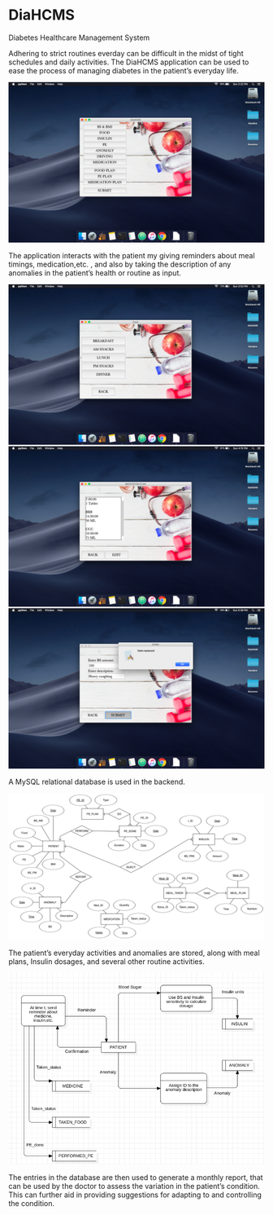 # DiaHCMS
Diabetes Healthcare Management System

Adhering to strict routines everday can be difficult in the midst of tight schedules and daily activities. The DiaHCMS application can be used to ease the process of managing diabetes in the patient’s everyday life. 

![Home](images/1_GUI_Main_page.png "Landing page")

The application interacts with the patient my giving reminders about meal timings, medication,etc. , and also by taking the description of any anomalies in the patient’s health or routine as input. 

![Meals](images/5_FOOD_GUI_Page.png "Meals info update")
![Medication](images/7_Medication_plan.png "Medication plan")
![Anomaly](images/13_Anomaly_update_done.png "Anomaly updation")

A MySQL relational database is used in the backend. 

<kbd><img src="images/ERD.png" /></kbd>

The patient’s everyday activities and anomalies are stored, along with meal plans, Insulin dosages, and several other routine activities. 

<kbd><img src="images/Dataflow.png" /></kbd>

The entries in the database are then used to generate a monthly report, that can be used by the doctor to assess the variation in the patient’s condition. This can further aid in providing suggestions for adapting to and controlling the condition.
